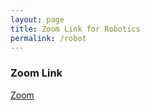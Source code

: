 ```yaml
---
layout: page
title: Zoom Link for Robotics
permalink: /robot
---
```


### Zoom Link

[Zoom](https://us02web.zoom.us/j/89743308775?pwd=c2ZNdFRhL0tMcGZ2RmVIWVUvREV5UT09)
